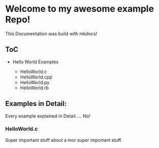 # Welcome to my awesome example Repo!

This Documentation was build with mkdocs!

## ToC

* Hello World Examples

    * HelloWorld.c
    * HelloWorld.cpp
    * HelloWorld.py
    * HelloWorld.rb 

## Examples in Detail:

Every example explained in Detail..... No!

### HelloWorld.c

Super important stuff about a mor super important stuff.

